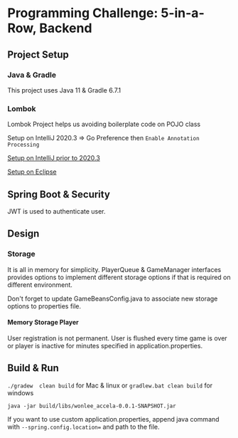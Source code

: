 # Programming Challenge: 5-in-a-Row, Backend

## Project Setup
### Java & Gradle
This project uses Java 11 & Gradle 6.7.1

### Lombok
Lombok Project helps us avoiding boilerplate code on POJO class

Setup on IntelliJ 2020.3 => Go Preference then `Enable Annotation Processing`

[Setup on IntelliJ prior to 2020.3](https://projectlombok.org/setup/intellij)

[Setup on Eclipse](https://projectlombok.org/setup/eclipse)

## Spring Boot & Security
JWT is used to authenticate user.

## Design
### Storage
It is all in memory for simplicity. 
PlayerQueue & GameManager interfaces provides options to implement different storage options
if that is required on different environment.

Don't forget to update GameBeansConfig.java to associate new storage options to properties file. 

#### Memory Storage Player
User registration is not permanent. 
User is flushed every time game is over
or player is inactive for minutes specified in application.properties.

## Build & Run
`./gradew  clean build` for Mac & linux or `gradlew.bat clean build` for windows

`java -jar build/libs/wonlee_accela-0.0.1-SNAPSHOT.jar`

If you want to use custom application.properties,
append java command with `--spring.config.location=` and path to the file.
